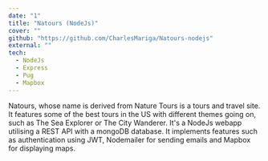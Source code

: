 ```yaml
---
date: "1"
title: "Natours (NodeJs)"
cover: ""
github: "https://github.com/CharlesMariga/Natours-nodejs"
external: ""
tech:
  - NodeJs
  - Express
  - Pug
  - Mapbox
---
```


Natours, whose name is derived from Nature Tours is a tours and travel site. It features some of the best tours in the US with different themes going on, such as The Sea Explorer or The City Wanderer. It's a NodeJs webapp utilising a REST API with a mongoDB database. It implements features such as authentication using JWT, Nodemailer for sending emails and Mapbox for displaying maps.
